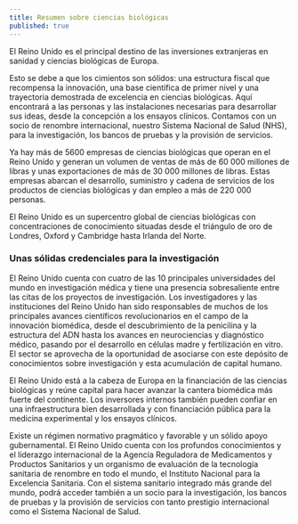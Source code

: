```yaml
---
title: Resumen sobre ciencias biológicas
published: true
---
```

El Reino Unido es el principal destino de las inversiones extranjeras en sanidad y ciencias biológicas de Europa.

Esto se debe a que los cimientos son sólidos: una estructura fiscal que recompensa la innovación, una base científica de primer nivel y una trayectoria demostrada de excelencia en ciencias biológicas. Aquí encontrará a las personas y las instalaciones necesarias para desarrollar sus ideas, desde la concepción a los ensayos clínicos. Contamos con un socio de renombre internacional, nuestro Sistema Nacional de Salud (NHS), para la investigación, los bancos de pruebas y la provisión de servicios.

Ya hay más de 5600 empresas de ciencias biológicas que operan en el Reino Unido y generan un volumen de ventas de más de 60 000 millones de libras y unas exportaciones de más de 30 000 millones de libras. Estas empresas abarcan el desarrollo, suministro y cadena de servicios de los productos de ciencias biológicas y dan empleo a más de 220 000 personas.

El Reino Unido es un supercentro global de ciencias biológicas con concentraciones de conocimiento situadas desde el triángulo de oro de Londres, Oxford y Cambridge hasta Irlanda del Norte. 

### Unas sólidas credenciales para la investigación

El Reino Unido cuenta con cuatro de las 10 principales universidades del mundo en investigación médica y tiene una presencia sobresaliente entre las citas de los proyectos de investigación. Los investigadores y las instituciones del Reino Unido han sido responsables de muchos de los principales avances científicos revolucionarios en el campo de la innovación biomédica, desde el descubrimiento de la penicilina y la estructura del ADN hasta los avances en neurociencias y diagnóstico médico, pasando por el desarrollo en células madre y fertilización en vitro. El sector se aprovecha de la oportunidad de asociarse con este depósito de conocimientos sobre investigación y esta acumulación de capital humano.

El Reino Unido está a la cabeza de Europa en la financiación de las ciencias biológicas y reúne capital para hacer avanzar la cantera biomédica más fuerte del continente. Los inversores internos también pueden confiar en una infraestructura bien desarrollada y con financiación pública para la medicina experimental y los ensayos clínicos. 

Existe un régimen normativo pragmático y favorable y un sólido apoyo gubernamental. El Reino Unido cuenta con los profundos conocimientos y el liderazgo internacional de la Agencia Reguladora de Medicamentos y Productos Sanitarios y un organismo de evaluación de la tecnología sanitaria de renombre en todo el mundo, el Instituto Nacional para la Excelencia Sanitaria. Con el sistema sanitario integrado más grande del mundo, podrá acceder también a un socio para la investigación, los bancos de pruebas y la provisión de servicios con tanto prestigio internacional como el Sistema Nacional de Salud.

